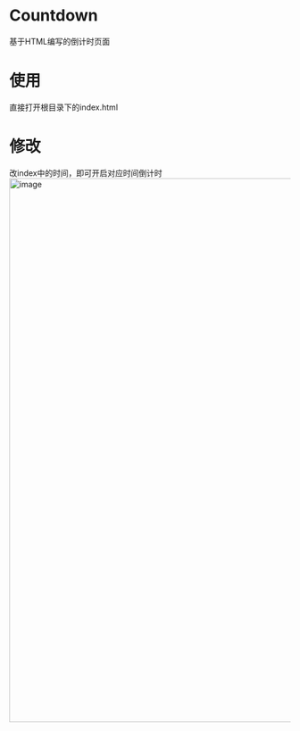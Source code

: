 # Countdown
基于HTML编写的倒计时页面


# 使用
直接打开根目录下的index.html



# 修改

改index中的时间，即可开启对应时间倒计时
<img width="975" alt="image" src="https://github.com/LceAn/Countdown/assets/63484787/05c52d7d-0f31-4978-8267-1529f2d4c58d">
